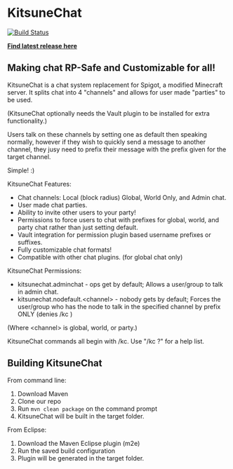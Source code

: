 KitsuneChat
===========
[![Build Status](https://travis-ci.org/cyberkitsune/KitsuneChat.svg?branch=master)](https://travis-ci.org/cyberkitsune/KitsuneChat)

**[Find latest release here](https://github.com/cyberkitsune/KitsuneChat/releases)**

Making chat RP-Safe and Customizable for all!
---------------------------------------------

KitsuneChat is a chat system replacement for Spigot, a modified Minecraft server.
It splits chat into 4 "channels" and allows for user made "parties" to be used.

(KitsuneChat optionally needs the Vault plugin to be installed for extra functionality.)

Users talk on these channels by setting one as default then speaking normally,
however if they wish to quickly send a message to another channel, they jusy need to prefix their message with
the prefix given for the target channel.

Simple! :)

KitsuneChat Features:

* Chat channels: Local (block radius) Global, World Only, and Admin chat.
* User made chat parties.
* Ability to invite other users to your party!
* Permissions to force users to chat with prefixes for global, world, and party chat rather than just setting default.
* Vault integration for permission plugin based username prefixes or suffixes. 
* Fully customizable chat formats!
* Compatible with other chat plugins. (for global chat only)

KitsuneChat Permissions:

* kitsunechat.adminchat - ops get by default; Allows a user/group to talk in admin chat.
* kitsunechat.nodefault.\<channel\> - nobody gets by default; Forces the user/group who has the node to talk in the specified channel by prefix ONLY (denies /kc <channel>)

(Where \<channel\> is global, world, or party.)

KitsuneChat commands all begin with /kc. Use "/kc ?" for a help list.

Building KitsuneChat
--------------------

From command line:

1.	Download Maven
2.	Clone our repo
3.	Run `mvn clean package` on the command prompt
4.	KitsuneChat will be built in the target folder.

From Eclipse:

1.	Download the Maven Eclipse plugin (m2e)
2.	Run the saved build configuration
3.	Plugin will be generated in the target folder.
